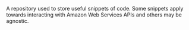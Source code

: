 A repository used to store useful snippets of code. Some snippets apply towards interacting with Amazon Web Services APIs and others may be agnostic.
